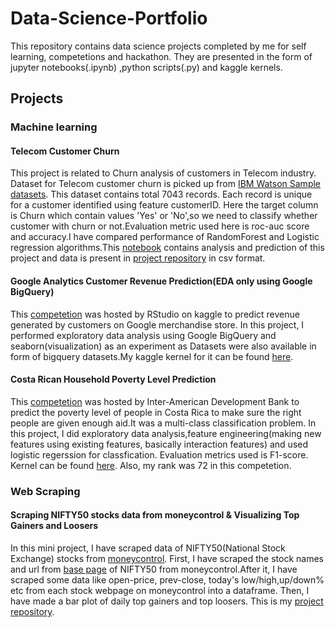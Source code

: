 # Data-Science-Portfolio
This repository contains data science projects completed by me for self learning, competetions and hackathon.
They are presented in the form of jupyter notebooks(.ipynb) ,python scripts(.py) and kaggle kernels.

## Projects

### Machine learning

#### Telecom Customer Churn
This project is related to Churn analysis of customers in Telecom industry. Dataset for Telecom customer churn is picked up from [IBM Watson Sample datasets](https://www.ibm.com/communities/analytics/watson-analytics-blog/guide-to-sample-datasets/). This dataset contains total 7043 records. Each record is unique for a customer identified using feature customerID. Here the target column is Churn which contain values 'Yes' or 'No',so we need to classify whether customer with churn or not.Evaluation metric used here is roc-auc score and accuracy.I have compared performance of RandomForest and Logistic regression algorithms.This [notebook](http://nbviewer.jupyter.org/github/BParesh89/kaggle/blob/master/TelcoCustomerChurn/TelcoCustomerChurn.ipynb) contains analysis and prediction of this project and data is present in [project repository](https://github.com/BParesh89/kaggle/tree/master/TelcoCustomerChurn) in csv format.


#### Google Analytics Customer Revenue Prediction(EDA only using Google BigQuery)
This [competetion](https://www.kaggle.com/c/ga-customer-revenue-prediction) was hosted by RStudio on kaggle to predict revenue generated by customers on Google merchandise store. In this project, I performed exploratory data analysis using Google BigQuery and seaborn(visualization) as an experiment as Datasets were also available in form of bigquery datasets.My kaggle kernel for it can be found [here](https://www.kaggle.com/bparesh/updated-eda-using-google-bigquery-sql).


#### Costa Rican Household Poverty Level Prediction
This [competetion](https://www.kaggle.com/c/costa-rican-household-poverty-prediction) was hosted by Inter-American Development Bank to predict the poverty level of people in Costa Rica to make sure the right people are given enough aid.It was a multi-class classification problem. In this project, I did exploratory data analysis,feature engineering(making new features using existing features, basically interaction features) and used logistic regerssion for classfication. Evaluation metrics used is F1-score. Kernel can be found [here](https://www.kaggle.com/bparesh/costa-rican-household-poverty-eda-basic-model). Also, my rank was 72 in this competetion.


### Web Scraping

#### Scraping NIFTY50 stocks data from moneycontrol & Visualizing Top Gainers and Loosers

In this mini project, I have scraped data of NIFTY50(National Stock Exchange) stocks from [moneycontrol](https://www.moneycontrol.com/). First, I have scraped the stock names and url from [base page](https://www.moneycontrol.com/stocks/marketstats/indexcomp.php?optex=NSE&opttopic=indexcomp&index=9) of NIFTY50 from moneycontrol.After it, I have scraped some data like open-price, prev-close, today's low/high,up/down% etc from each stock webpage on moneycontrol into a dataframe. Then, I have made a bar plot of daily top gainers and top loosers. This is my [project repository](https://github.com/BParesh89/WebScraping-with-BeautifulSoup).

